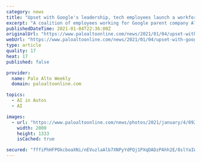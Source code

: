 ```yaml
---
category: news
title: "Upset with Google's leadership, tech employees launch a workforce union to fight back"
excerpt: "A coalition of employees working for Google parent company Alphabet and its subsidiaries announced Monday that they have launched a union to push back against \"unethical\" company decisions that run contrary to its workers' views."
publishedDateTime: 2021-01-04T22:36:00Z
originalUrl: "https://www.paloaltoonline.com/news/2021/01/04/upset-with-googles-leadership-tech-employees-launch-a-workforce-union-to-fight-back"
webUrl: "https://www.paloaltoonline.com/news/2021/01/04/upset-with-googles-leadership-tech-employees-launch-a-workforce-union-to-fight-back"
type: article
quality: 17
heat: 17
published: false

provider:
  name: Palo Alto Weekly
  domain: paloaltoonline.com

topics:
  - AI in Autos
  - AI

images:
  - url: "https://www.paloaltoonline.com/news/photos/2021/january/4/89234_col.jpg"
    width: 2000
    height: 1333
    isCached: true

secured: "fffiPhHFPOkcboaXNi/nEVuzlaAlb7XNPyYdPQj1PXqDADzPAhh2E/8slYaIWDnIvG3m4wX+MDs+0GS1TFSIBdk78KLlnAccGB7btQnx/y3rG7w/LCQjFIpNHA7HYYggvHrjSwb50EWF5Om4D3UnO5AxAK+o2OnkCQDCnVytmVyh3yec8lEB36dQ/xC3BMsjQbiaAdZNj+aXqOPgt0N1vMZw6DT7opnWyREitLc2AGVQ5B8+WHnyptgO2kkaoPzVXB6XkAXtNZHBU9eRO3gliYH614oOeTvc5UljLHqW9nEV4RPH8OYNIt3nbi5ia/iW9oYJ1EUWYjE2FvkTeHKUQ3rKjASWH/1YuiKEcSkJwDE=;UXEV0RCWpujx70sjPp0lnA=="
---
```


